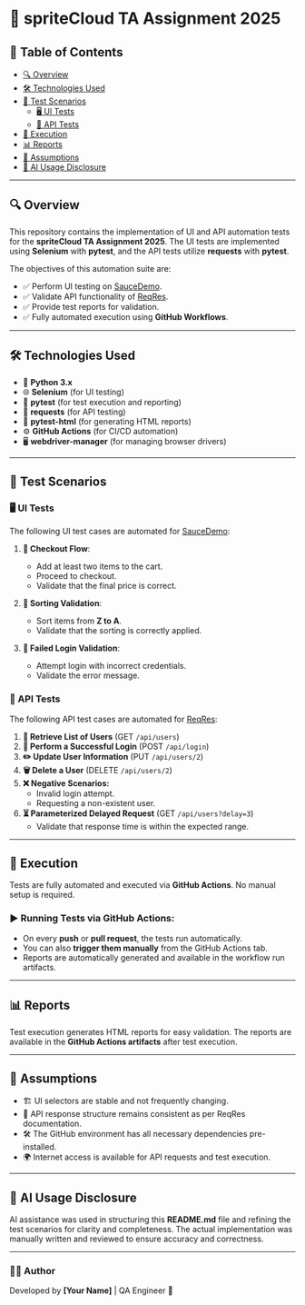 # 🎯 spriteCloud TA Assignment 2025

## 📜 Table of Contents
- [🔍 Overview](#overview)
- [🛠 Technologies Used](#technologies-used)
- [📝 Test Scenarios](#test-scenarios)
  - [🖥 UI Tests](#ui-tests)
  - [🔌 API Tests](#api-tests)
- [🚀 Execution](#execution)
- [📊 Reports](#reports)
- [🤔 Assumptions](#assumptions)
- [🤖 AI Usage Disclosure](#ai-usage-disclosure)

---

## 🔍 Overview
This repository contains the implementation of UI and API automation tests for the **spriteCloud TA Assignment 2025**. The UI tests are implemented using **Selenium** with **pytest**, and the API tests utilize **requests** with **pytest**. 

The objectives of this automation suite are:
- ✅ Perform UI testing on [SauceDemo](https://www.saucedemo.com/).
- ✅ Validate API functionality of [ReqRes](https://reqres.in/).
- ✅ Provide test reports for validation.
- ✅ Fully automated execution using **GitHub Workflows**.

---

## 🛠 Technologies Used
- 🐍 **Python 3.x**
- 🌐 **Selenium** (for UI testing)
- 🧪 **pytest** (for test execution and reporting)
- 📡 **requests** (for API testing)
- 📜 **pytest-html** (for generating HTML reports)
- ⚙️ **GitHub Actions** (for CI/CD automation)
- 🖥 **webdriver-manager** (for managing browser drivers)

---

## 📝 Test Scenarios

### 🖥 UI Tests
The following UI test cases are automated for [SauceDemo](https://www.saucedemo.com/):

1. **🛒 Checkout Flow**: 
   - Add at least two items to the cart.
   - Proceed to checkout.
   - Validate that the final price is correct.
   
2. **🔀 Sorting Validation**:
   - Sort items from **Z to A**.
   - Validate that the sorting is correctly applied.
   
3. **🚫 Failed Login Validation**:
   - Attempt login with incorrect credentials.
   - Validate the error message.

### 🔌 API Tests
The following API test cases are automated for [ReqRes](https://reqres.in/):

1. **📂 Retrieve List of Users** (GET `/api/users`)
2. **🔑 Perform a Successful Login** (POST `/api/login`)
3. **✏️ Update User Information** (PUT `/api/users/2`)
4. **🗑 Delete a User** (DELETE `/api/users/2`)
5. **❌ Negative Scenarios:**
   - Invalid login attempt.
   - Requesting a non-existent user.
6. **⏳ Parameterized Delayed Request** (GET `/api/users?delay=3`)
   - Validate that response time is within the expected range.

---

## 🚀 Execution
Tests are fully automated and executed via **GitHub Actions**. No manual setup is required.

### ▶️ Running Tests via GitHub Actions:
- On every **push** or **pull request**, the tests run automatically.
- You can also **trigger them manually** from the GitHub Actions tab.
- Reports are automatically generated and available in the workflow run artifacts.

---

## 📊 Reports
Test execution generates HTML reports for easy validation. The reports are available in the **GitHub Actions artifacts** after test execution.

---

## 🤔 Assumptions
- 🏗 UI selectors are stable and not frequently changing.
- 📜 API response structure remains consistent as per ReqRes documentation.
- 🛠 The GitHub environment has all necessary dependencies pre-installed.
- 🌍 Internet access is available for API requests and test execution.

---

## 🤖 AI Usage Disclosure
AI assistance was used in structuring this **README.md** file and refining the test scenarios for clarity and completeness. The actual implementation was manually written and reviewed to ensure accuracy and correctness.

---

### 👨‍💻 Author
Developed by **[Your Name]** | QA Engineer 🚀
